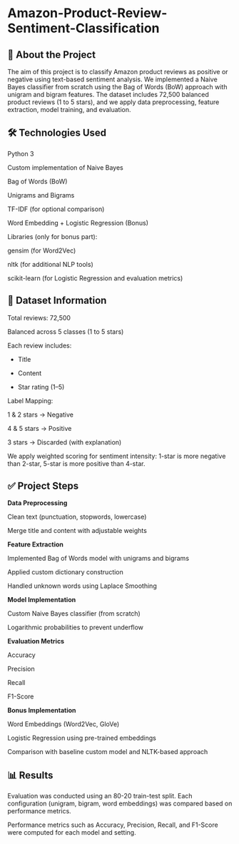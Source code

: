 # Amazon-Product-Review-Sentiment-Classification
## 📌 About the Project

The aim of this project is to classify Amazon product reviews as positive or negative using text-based sentiment analysis. We implemented a Naive Bayes classifier from scratch using the Bag of Words (BoW) approach with unigram and bigram features. The dataset includes 72,500 balanced product reviews (1 to 5 stars), and we apply data preprocessing, feature extraction, model training, and evaluation.

## 🛠️ Technologies Used
Python 3

Custom implementation of Naive Bayes

Bag of Words (BoW)

Unigrams and Bigrams

TF-IDF (for optional comparison)

Word Embedding + Logistic Regression (Bonus)

Libraries (only for bonus part):

gensim (for Word2Vec)

nltk (for additional NLP tools)

scikit-learn (for Logistic Regression and evaluation metrics)

## 📂 Dataset Information
Total reviews: 72,500

Balanced across 5 classes (1 to 5 stars)

Each review includes:

- Title

- Content

- Star rating (1–5)

Label Mapping:

1 & 2 stars → Negative

4 & 5 stars → Positive

3 stars → Discarded (with explanation)

We apply weighted scoring for sentiment intensity:
1-star is more negative than 2-star, 5-star is more positive than 4-star.

## ✅ Project Steps
**Data Preprocessing**

Clean text (punctuation, stopwords, lowercase)

Merge title and content with adjustable weights

**Feature Extraction**

Implemented Bag of Words model with unigrams and bigrams

Applied custom dictionary construction

Handled unknown words using Laplace Smoothing

**Model Implementation**

Custom Naive Bayes classifier (from scratch)

Logarithmic probabilities to prevent underflow

**Evaluation Metrics**

Accuracy

Precision

Recall

F1-Score

**Bonus Implementation**

Word Embeddings (Word2Vec, GloVe)

Logistic Regression using pre-trained embeddings

Comparison with baseline custom model and NLTK-based approach

## 📊 Results
Evaluation was conducted using an 80-20 train-test split.
Each configuration (unigram, bigram, word embeddings) was compared based on performance metrics.

Performance metrics such as Accuracy, Precision, Recall, and F1-Score were computed for each model and setting.

